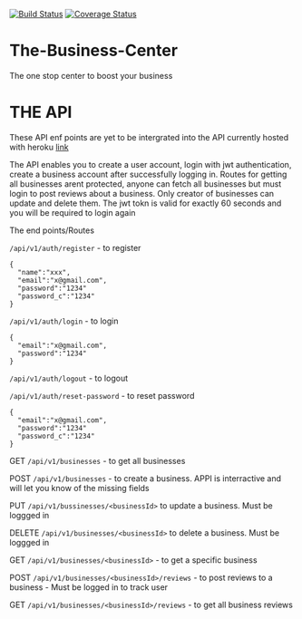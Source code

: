[![Build Status](https://travis-ci.org/dondrzzy/The-Business-Center.svg?branch=ft-api-postgres)](https://travis-ci.org/dondrzzy/The-Business-Center)
[![Coverage Status](https://coveralls.io/repos/github/dondrzzy/The-Business-Center/badge.svg?branch=ft-api-postgres)](https://coveralls.io/github/dondrzzy/The-Business-Center?branch=ft-api-postgres)
# The-Business-Center
The one stop center to boost your business



# THE API

These API enf points are yet to be intergrated into the API currently hosted with heroku [link](https://the-business-center.herokuapp.com)


The API enables you to create a user account, login with jwt authentication, create a business account after successfully logging in. 
Routes for getting all businesses arent protected, anyone can fetch all businesses but must login to post reviews about a business.
Only creator of businesses can update and delete them.
The jwt tokn is valid for exactly 60 seconds and you will be required to login again


The end points/Routes

`/api/v1/auth/register` - to register 
```
{
  "name":"xxx",
  "email":"x@gmail.com",
  "password":"1234"
  "password_c":"1234"
}
``` 


`/api/v1/auth/login` - to login
```
{
  "email":"x@gmail.com",
  "password":"1234"
}
```

`/api/v1/auth/logout` - to logout


`/api/v1/auth/reset-password` - to reset password

```
{
  "email":"x@gmail.com",
  "password":"1234"
  "password_c":"1234"
}
```


GET `/api/v1/businesses` - to get all businesses

POST `/api/v1/businesses` - to create a business. APPI is interractive and will let you know of the missing fields

PUT `/api/v1/bussinesses/<businessId>` to update a business. Must be loggged in
  
DELETE `/api/v1/businesses/<businessId>` to delete a business. Must be loggged in
  
GET  `/api/v1/businesses/<businessId>` - to get a specific business
  
POST  `/api/v1/businesses/<businessId>/reviews` - to post reviews to a business - Must be logged in to track user
  
GET  `/api/v1/businesses/<businessId>/reviews` - to get all business reviews
  
  





